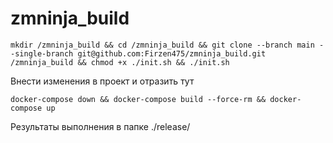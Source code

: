 # zmninja_build

`mkdir /zmninja_build && cd /zmninja_build && git clone --branch main --single-branch git@github.com:Firzen475/zmninja_build.git /zmninja_build && chmod +x ./init.sh && ./init.sh`

Внести изменения в проект и отразить тут

`docker-compose down && docker-compose build --force-rm && docker-compose up`

Результаты выполнения в папке ./release/
